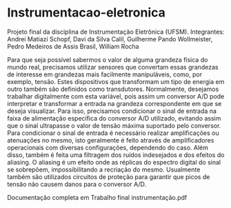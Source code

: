 # Instrumentacao-eletronica

Projeto final da disciplina de Instrumentação Eletrônica (UFSM).
Integrantes: Andrei Matiazi Schopf, Davi da Silva Calil, Guilherme Pando Wollmeister, Pedro Medeiros de Assis Brasil, William Rocha

Para que seja possível sabermos o valor de alguma grandeza física do mundo real,
precisamos utilizar sensores que convertam essas grandezas de interesse em grandezas mais
facilmente manipuláveis, como, por exemplo, tensão. Estes dispositivos que transformam um
tipo de energia em outro também são definidos como transdutores.
Normalmente, desejamos trabalhar digitalmente com esta variável, pois assim um
conversor A/D pode interpretar e transformar a entrada na grandeza correspondente em que se
deseja visualizar. Para isso, precisamos condicionar o sinal de entrada na faixa de alimentação
específica do conversor A/D utilizado, evitando assim que o sinal ultrapasse o valor de tensão
máxima suportado pelo conversor.
Para condicionar o sinal de entrada é necessário realizar amplificações ou atenuações
no mesmo, isto geralmente é feito através de amplificadores operacionais com diversas
configurações, dependendo do caso.
Além disso, também é feita uma filtragem dos ruídos indesejados e dos efeitos do
aliasing. O aliasing é um efeito onde as réplicas do espectro digital do sinal se sobrepõem,
impossibilitando a recriação do mesmo. Usualmente também são utilizados circuitos de
proteção para garantir que picos de tensão não causem danos para o conversor A/D.

Documentação completa em Trabalho final instrumentação.pdf
